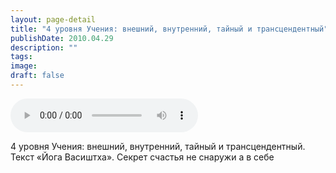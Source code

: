 ```yaml
---
layout: page-detail
title: "4 уровня Учения: внешний, внутренний, тайный и трансцендентный"
publishDate: 2010.04.29
description: ""
tags:
image:
draft: false
---
```


<audio title="2010.04.29 - 4 уровня Учения: внешний, внутренний, тайный и трансцендентный.mp3" src="/upload/iblock/138/1388a0a98be8b3ba197466fc1e6b7971.mp3" controls=""></audio>

 4 уровня Учения: внешний, внутренний, тайный и трансцендентный.  
 Текст «Йога Васиштха». Секрет счастья не снаружи а в себе   

  
